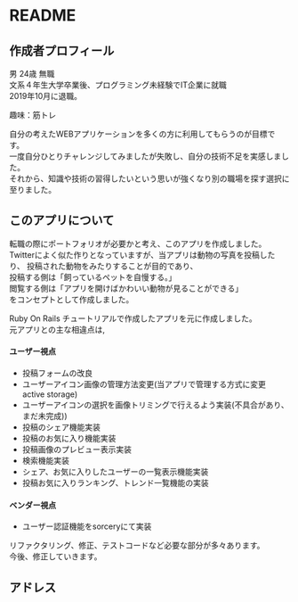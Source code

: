 # README

## 作成者プロフィール
男 24歳 無職    
文系４年生大学卒業後、プログラミング未経験でIT企業に就職    
2019年10月に退職。  
    
趣味：筋トレ    
    
自分の考えたWEBアプリケーションを多くの方に利用してもらうのが目標です。   
一度自分ひとりチャレンジしてみましたが失敗し、自分の技術不足を実感しました。    
それから、知識や技術の習得したいという思いが強くなり別の職場を探す選択に至りました。    

## このアプリについて
転職の際にポートフォリオが必要かと考え、このアプリを作成しました。
Twitterによく似た作りとなっていますが、当アプリは動物の写真を投稿したり、
投稿された動物をみたりすることが目的であり、    
投稿する側は「飼っているペットを自慢する。」    
閲覧する側は「アプリを開けばかわいい動物が見ることができる」    
をコンセプトとして作成しました。    
    
Ruby On Rails チュートリアルで作成したアプリを元に作成しました。    
元アプリとの主な相違点は,

#### ユーザー視点
- 投稿フォームの改良
- ユーザーアイコン画像の管理方法変更(当アプリで管理する方式に変更 active storage)
- ユーザーアイコンの選択を画像トリミングで行えるよう実装(不具合があり、まだ未完成))
- 投稿のシェア機能実装
- 投稿のお気に入り機能実装
- 投稿画像のプレビュー表示実装
- 検索機能実装
- シェア、お気に入りしたユーザーの一覧表示機能実装
- 投稿お気に入りランキング、トレンド一覧機能の実装

#### ベンダー視点
- ユーザー認証機能をsorceryにて実装
    
リファクタリング、修正、テストコードなど必要な部分が多々あります。  
今後、修正していきます。

## アドレス
